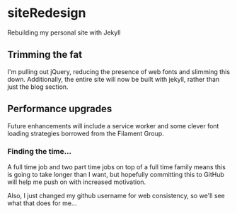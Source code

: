 # siteRedesign
Rebuilding my personal site with Jekyll

## Trimming the fat
I'm pulling out jQuery, reducing the presence of web fonts and slimming this down. Additionally, the entire site will now be built with jekyll, rather than just the blog section.

## Performance upgrades
Future enhancements will include a service worker and some clever font loading strategies borrowed from the Filament Group.

### Finding the time...
A full time job and two part time jobs on top of a full time family means this is going to take longer than I want, but hopefully committing this to GitHub will help me push on with increased motivation.

Also, I just changed my github username for web consistency, so we'll see what that does for me...